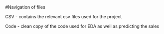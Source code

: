 #Navigation of files

CSV - contains the relevant csv files used for the project

Code - clean copy of the code used for EDA as well as predicting the sales
